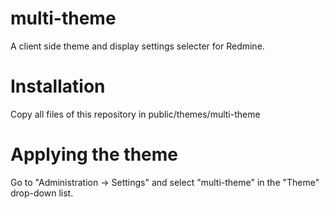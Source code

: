 # multi-theme

A client side theme and display settings selecter for Redmine.


# Installation

Copy all files of this repository in public/themes/multi-theme


# Applying the theme

Go to "Administration -> Settings" and select "multi-theme" in the "Theme" drop-down list.


